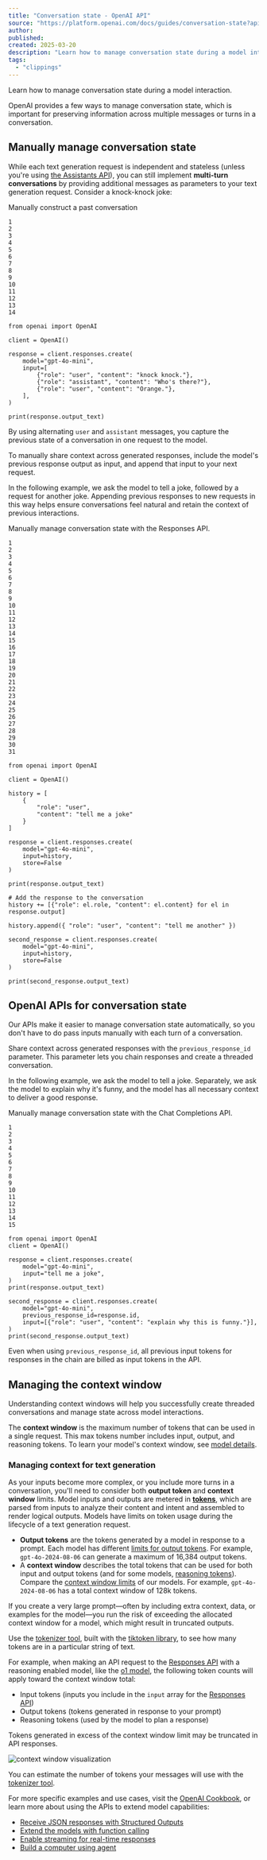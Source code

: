 ```yaml
---
title: "Conversation state - OpenAI API"
source: "https://platform.openai.com/docs/guides/conversation-state?api-mode=responses"
author:
published:
created: 2025-03-20
description: "Learn how to manage conversation state during a model interaction with the OpenAI API."
tags:
  - "clippings"
---
```

Learn how to manage conversation state during a model interaction.

OpenAI provides a few ways to manage conversation state, which is important for preserving information across multiple messages or turns in a conversation.

## Manually manage conversation state

While each text generation request is independent and stateless (unless you're using [the Assistants API](https://platform.openai.com/docs/assistants/overview)), you can still implement **multi-turn conversations** by providing additional messages as parameters to your text generation request. Consider a knock-knock joke:

Manually construct a past conversation

```highlighter
1
2
3
4
5
6
7
8
9
10
11
12
13
14

from openai import OpenAI

client = OpenAI()

response = client.responses.create(
    model="gpt-4o-mini",
    input=[
        {"role": "user", "content": "knock knock."},
        {"role": "assistant", "content": "Who's there?"},
        {"role": "user", "content": "Orange."},
    ],
)

print(response.output_text)
```

By using alternating `user` and `assistant` messages, you capture the previous state of a conversation in one request to the model.

To manually share context across generated responses, include the model's previous response output as input, and append that input to your next request.

In the following example, we ask the model to tell a joke, followed by a request for another joke. Appending previous responses to new requests in this way helps ensure conversations feel natural and retain the context of previous interactions.

Manually manage conversation state with the Responses API.

```highlighter
1
2
3
4
5
6
7
8
9
10
11
12
13
14
15
16
17
18
19
20
21
22
23
24
25
26
27
28
29
30
31

from openai import OpenAI

client = OpenAI()

history = [
    {
        "role": "user",
        "content": "tell me a joke"
    }
]

response = client.responses.create(
    model="gpt-4o-mini",
    input=history,
    store=False
)

print(response.output_text)

# Add the response to the conversation
history += [{"role": el.role, "content": el.content} for el in response.output]

history.append({ "role": "user", "content": "tell me another" })

second_response = client.responses.create(
    model="gpt-4o-mini",
    input=history,
    store=False
)

print(second_response.output_text)
```

## OpenAI APIs for conversation state

Our APIs make it easier to manage conversation state automatically, so you don't have to do pass inputs manually with each turn of a conversation.

Share context across generated responses with the `previous_response_id` parameter. This parameter lets you chain responses and create a threaded conversation.

In the following example, we ask the model to tell a joke. Separately, we ask the model to explain why it's funny, and the model has all necessary context to deliver a good response.

Manually manage conversation state with the Chat Completions API.

```highlighter
1
2
3
4
5
6
7
8
9
10
11
12
13
14
15

from openai import OpenAI
client = OpenAI()

response = client.responses.create(
    model="gpt-4o-mini",
    input="tell me a joke",
)
print(response.output_text)

second_response = client.responses.create(
    model="gpt-4o-mini",
    previous_response_id=response.id,
    input=[{"role": "user", "content": "explain why this is funny."}],
)
print(second_response.output_text)
```

Even when using `previous_response_id`, all previous input tokens for responses in the chain are billed as input tokens in the API.

## Managing the context window

Understanding context windows will help you successfully create threaded conversations and manage state across model interactions.

The **context window** is the maximum number of tokens that can be used in a single request. This max tokens number includes input, output, and reasoning tokens. To learn your model's context window, see [model details](https://platform.openai.com/docs/models).

### Managing context for text generation

As your inputs become more complex, or you include more turns in a conversation, you'll need to consider both **output token** and **context window** limits. Model inputs and outputs are metered in [**tokens**](https://help.openai.com/en/articles/4936856-what-are-tokens-and-how-to-count-them), which are parsed from inputs to analyze their content and intent and assembled to render logical outputs. Models have limits on token usage during the lifecycle of a text generation request.

- **Output tokens** are the tokens generated by a model in response to a prompt. Each model has different [limits for output tokens](https://platform.openai.com/docs/models). For example, `gpt-4o-2024-08-06` can generate a maximum of 16,384 output tokens.
- A **context window** describes the total tokens that can be used for both input and output tokens (and for some models, [reasoning tokens](https://platform.openai.com/docs/guides/reasoning)). Compare the [context window limits](https://platform.openai.com/docs/models) of our models. For example, `gpt-4o-2024-08-06` has a total context window of 128k tokens.

If you create a very large prompt—often by including extra context, data, or examples for the model—you run the risk of exceeding the allocated context window for a model, which might result in truncated outputs.

Use the [tokenizer tool](https://platform.openai.com/tokenizer), built with the [tiktoken library](https://github.com/openai/tiktoken), to see how many tokens are in a particular string of text.

For example, when making an API request to the [Responses API](https://platform.openai.com/docs/api-reference/responses) with a reasoning enabled model, like the [o1 model](https://platform.openai.com/docs/guides/reasoning), the following token counts will apply toward the context window total:

- Input tokens (inputs you include in the `input` array for the [Responses API](https://platform.openai.com/docs/api-reference/responses))
- Output tokens (tokens generated in response to your prompt)
- Reasoning tokens (used by the model to plan a response)

Tokens generated in excess of the context window limit may be truncated in API responses.

![context window visualization](https://cdn.openai.com/API/docs/images/context-window.png)

You can estimate the number of tokens your messages will use with the [tokenizer tool](https://platform.openai.com/tokenizer).

For more specific examples and use cases, visit the [OpenAI Cookbook](https://cookbook.openai.com/), or learn more about using the APIs to extend model capabilities:

- [Receive JSON responses with Structured Outputs](https://platform.openai.com/docs/guides/structured-outputs)
- [Extend the models with function calling](https://platform.openai.com/docs/guides/function-calling)
- [Enable streaming for real-time responses](https://platform.openai.com/docs/guides/streaming-responses)
- [Build a computer using agent](https://platform.openai.com/docs/guides/tools-computer-use)
